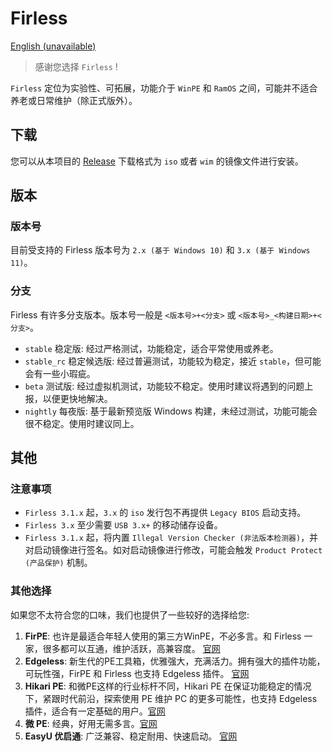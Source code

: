# Firless
[English (unavailable)](./README-en.md)

> 感谢您选择 `Firless` !

`Firless` 定位为实验性、可拓展，功能介于 `WinPE` 和 `RamOS` 之间，可能并不适合养老或日常维护（除正式版外）。

## 下载
您可以从本项目的 [Release](https://github.com/EdgelessPE/firless-release/releases) 下载格式为 `iso` 或者 `wim` 的镜像文件进行安装。

## 版本
### 版本号
目前受支持的 Firless 版本号为 `2.x (基于 Windows 10)` 和 `3.x (基于 Windows 11)`。

### 分支
Firless 有许多分支版本。版本号一般是 `<版本号>+<分支>` 或 `<版本号>_<构建日期>+<分支>`。

- `stable` 稳定版: 经过严格测试，功能稳定，适合平常使用或养老。
- `stable_rc` 稳定候选版: 经过普遍测试，功能较为稳定，接近 `stable`，但可能会有一些小瑕疵。
- `beta` 测试版: 经过虚拟机测试，功能较不稳定。使用时建议将遇到的问题上报，以便更快地解决。
- `nightly` 每夜版: 基于最新预览版 Windows 构建，未经过测试，功能可能会很不稳定。使用时建议同上。

## 其他
### 注意事项
- `Firless 3.1.x` 起，`3.x` 的 `iso` 发行包不再提供 `Legacy BIOS` 启动支持。
- `Firless 3.x` 至少需要 `USB 3.x+` 的移动储存设备。
- `Firless 3.1.x` 起，将内置 `Illegal Version Checker (非法版本检测器)`，并对启动镜像进行签名。如对启动镜像进行修改，可能会触发 `Product Protect (产品保护)` 机制。

### 其他选择
如果您不太符合您的口味，我们也提供了一些较好的选择给您: 
1. **FirPE**: 也许是最适合年轻人使用的第三方WinPE，不必多言。和 Firless 一家，很多都可以互通，维护活跃，高兼容度。 [官网](firpe.cn) 
2. **Edgeless**: 新生代的PE工具箱，优雅强大，充满活力。拥有强大的插件功能，可玩性强，FirPE 和 Firless 也支持 Edgeless 插件。 [官网](home.edgeless.top) 
3. **Hikari PE**: 和微PE这样的行业标杆不同，Hikari PE 在保证功能稳定的情况下，紧跟时代前沿，探索使用 PE 维护 PC 的更多可能性，也支持 Edgeless 插件，适合有一定基础的用户。[官网](hikaripe-sc.hikaricalyx.com) 
4. **微 PE**: 经典，好用无需多言。[官网](www.wepe.com.cn) 
5. **EasyU 优启通**: 广泛兼容、稳定耐用、快速启动。 [官网](www.itsk.com/thread-417902-1-1.html)
